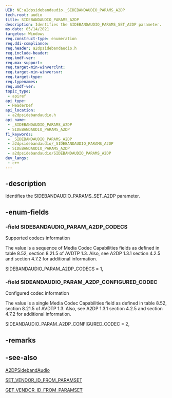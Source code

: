 ```yaml
---
UID: NE:a2dpsidebandaudio._SIDEBANDAUDIO_PARAMS_A2DP
tech.root: audio
title: SIDEBANDAUDIO_PARAMS_A2DP
description: Identifies the SIDEBANDAUDIO_PARAMS_SET_A2DP parameter.
ms.date: 05/14/2021
targetos: Windows
req.construct-type: enumeration
req.ddi-compliance: 
req.header: a2dpsidebandaudio.h
req.include-header: 
req.kmdf-ver: 
req.max-support: 
req.target-min-winverclnt: 
req.target-min-winversvr: 
req.target-type: 
req.typenames: 
req.umdf-ver: 
topic_type:
 - apiref
api_type:
 - HeaderDef
api_location:
 - a2dpsidebandaudio.h
api_name:
 - _SIDEBANDAUDIO_PARAMS_A2DP
 - SIDEBANDAUDIO_PARAMS_A2DP
f1_keywords:
 - _SIDEBANDAUDIO_PARAMS_A2DP
 - a2dpsidebandaudio/_SIDEBANDAUDIO_PARAMS_A2DP
 - SIDEBANDAUDIO_PARAMS_A2DP
 - a2dpsidebandaudio/SIDEBANDAUDIO_PARAMS_A2DP
dev_langs:
 - c++
---
```


## -description

Identifies the SIDEBANDAUDIO_PARAMS_SET_A2DP parameter.

## -enum-fields

### -field SIDEBANDAUDIO_PARAM_A2DP_CODECS

Supported codecs information

The value is a sequence of Media Codec Capabilities fields as defined in table 8.52, section 8.21.5 of AVDTP 1.3. Also, see A2DP 1.3.1 section 4.2.5 and section 4.7.2 for additional information.

SIDEBANDAUDIO_PARAM_A2DP_CODECS = 1,


### -field SIDEANDAUDIO_PARAM_A2DP_CONFIGURED_CODEC

Configured codec information

The value is a single Media Codec Capabilities field as defined in table 8.52, section 8.21.5 of AVDTP 1.3.
Also, see A2DP 1.3.1 section 4.2.5 and section 4.7.2 for additional information.

SIDEANDAUDIO_PARAM_A2DP_CONFIGURED_CODEC = 2,

## -remarks

## -see-also

[A2DPSidebandAudio](./index.md/)

[SET_VENDOR_ID_FROM_PARAMSET](./nf-a2dpsidebandaudio-set_vendor_id_to_paramset.md)

[GET_VENDOR_ID_FROM_PARAMSET](./nf-a2dpsidebandaudio-get_vendor_id_from_paramset.md)